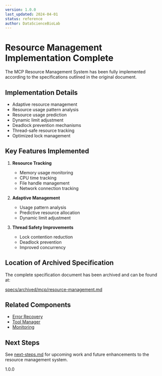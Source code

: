 ```yaml
---
version: 1.0.0
last_updated: 2024-04-01
status: reference
author: DataScienceBioLab
---
```


# Resource Management Implementation Complete

The MCP Resource Management System has been fully implemented according to the specifications outlined in the original document.

## Implementation Details

- Adaptive resource management
- Resource usage pattern analysis
- Resource usage prediction
- Dynamic limit adjustment
- Deadlock prevention mechanisms
- Thread-safe resource tracking
- Optimized lock management

## Key Features Implemented

1. **Resource Tracking**
   - Memory usage monitoring
   - CPU time tracking
   - File handle management
   - Network connection tracking

2. **Adaptive Management**
   - Usage pattern analysis
   - Predictive resource allocation
   - Dynamic limit adjustment

3. **Thread Safety Improvements**
   - Lock contention reduction
   - Deadlock prevention
   - Improved concurrency

## Location of Archived Specification

The complete specification document has been archived and can be found at:

[specs/archived/mcp/resource-management.md](../archived/mcp/resource-management.md)

## Related Components

- [Error Recovery](error-recovery.md)
- [Tool Manager](tool-manager.md)
- [Monitoring](monitoring.md)

## Next Steps

See [next-steps.md](next-steps.md) for upcoming work and future enhancements to the resource management system.

<version>1.0.0</version> 